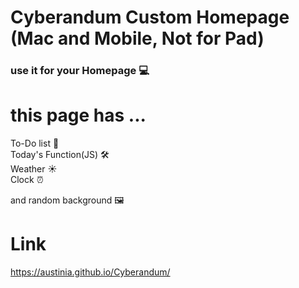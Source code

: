 # Cyberandum Custom Homepage (Mac and Mobile, Not for Pad)

### use it for your Homepage 💻  
  
# this page has ...

To-Do list 📃  
Today's Function(JS) 🛠  
Weather ☀️  
Clock ⏰  
  
and random background 🖼

# Link
https://austinia.github.io/Cyberandum/